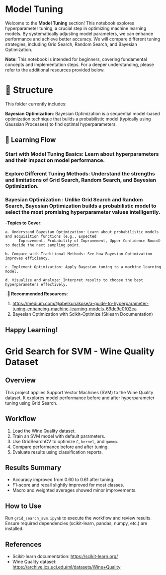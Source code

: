 # Model Tuning

Welcome to the **Model Tuning** section! This notebook explores hyperparameter tuning, a crucial step in optimizing machine learning models. By systematically adjusting model parameters, we can enhance performance and achieve better accuracy. We will compare different tuning strategies, including Grid Search, Random Search, and Bayesian Optimization.

**Note**: This notebook is intended for beginners, covering fundamental concepts and implementation steps. For a deeper understanding, please refer to the additional resources provided below.

# 📂 Structure
This folder currently includes:

**Bayesian Optimization**: Bayesian Optimization is a sequential model-based optimization technique that builds a probabilistic model (typically using Gaussian Processes) to find optimal hyperparameters.



## 🔗 Learning Flow
### **Start with Model Tuning Basics**: Learn about hyperparameters and their impact on model performance.

###  **Explore Different Tuning Methods**: Understand the strengths and limitations of Grid Search, Random Search, and Bayesian Optimization.
   
### **Bayesian Optimization** : Unlike Grid Search and Random Search, Bayesian Optimization builds a probabilistic model to select the most promising hyperparameter values intelligently.
   -**Topics to Cover**:

    a. Understand Bayesian Optimization: Learn about probabilistic models and acquisition functions (e.g., Expected 
          Improvement, Probability of Improvement, Upper Confidence Bound) to decide the next sampling point.

    b. Compare with Traditional Methods: See how Bayesian Optimization improves efficiency.

    c. Implement Optimization: Apply Bayesian tuning to a machine learning model.

    d. Visualize and Analyze: Interpret results to choose the best hyperparameters effectively.
   
   -**📘 Recommended Resources**:
1. https://medium.com/@abelkuriakose/a-guide-to-hyperparameter-tuning-enhancing-machine-learning-models-69dc9e0f02ea
2. Bayesian Optimization with Scikit-Optimize (Sklearn Documentation)


## Happy Learning!
# Grid Search for SVM - Wine Quality Dataset

## Overview
This project applies Support Vector Machines (SVM) to the Wine Quality dataset. It explores model performance before and after hyperparameter tuning using Grid Search.

## Workflow
1. Load the Wine Quality dataset.
2. Train an SVM model with default parameters.
3. Use GridSearchCV to optimize `C`, `kernel`, and `gamma`.
4. Compare performance before and after tuning.
5. Evaluate results using classification reports.

## Results Summary
- Accuracy improved from 0.60 to 0.61 after tuning.
- F1-score and recall slightly improved for most classes.
- Macro and weighted averages showed minor improvements.

## How to Use
Run `grid_search_svm.ipynb` to execute the workflow and review results. Ensure required dependencies (scikit-learn, pandas, numpy, etc.) are installed.

## References
- Scikit-learn documentation: https://scikit-learn.org/
- Wine Quality dataset: https://archive.ics.uci.edu/ml/datasets/Wine+Quality





